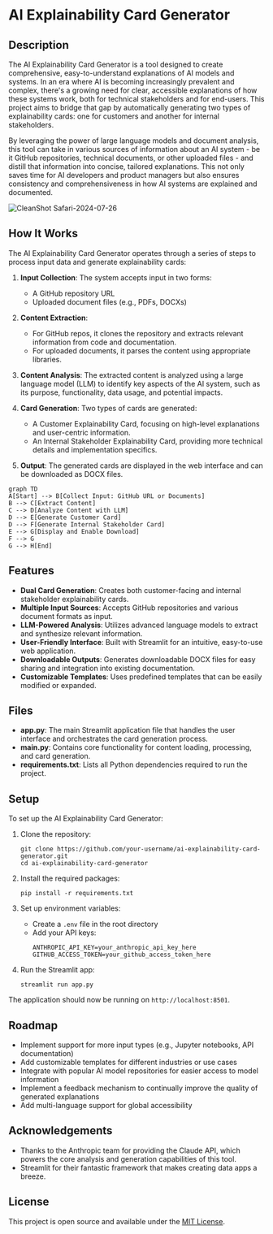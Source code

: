 # AI Explainability Card Generator

## Description

The AI Explainability Card Generator is a tool designed to create comprehensive, easy-to-understand explanations of AI models and systems. In an era where AI is becoming increasingly prevalent and complex, there's a growing need for clear, accessible explanations of how these systems work, both for technical stakeholders and for end-users. This project aims to bridge that gap by automatically generating two types of explainability cards: one for customers and another for internal stakeholders.

By leveraging the power of large language models and document analysis, this tool can take in various sources of information about an AI system - be it GitHub repositories, technical documents, or other uploaded files - and distill that information into concise, tailored explanations. This not only saves time for AI developers and product managers but also ensures consistency and comprehensiveness in how AI systems are explained and documented.

![CleanShot Safari-2024-07-26](https://github.com/user-attachments/assets/637eb3d2-81cb-4224-adfb-d8367f461ed9)

## How It Works

The AI Explainability Card Generator operates through a series of steps to process input data and generate explainability cards:

1. **Input Collection**: The system accepts input in two forms:
   - A GitHub repository URL
   - Uploaded document files (e.g., PDFs, DOCXs)

2. **Content Extraction**: 
   - For GitHub repos, it clones the repository and extracts relevant information from code and documentation.
   - For uploaded documents, it parses the content using appropriate libraries.

3. **Content Analysis**: The extracted content is analyzed using a large language model (LLM) to identify key aspects of the AI system, such as its purpose, functionality, data usage, and potential impacts.

4. **Card Generation**: Two types of cards are generated:
   - A Customer Explainability Card, focusing on high-level explanations and user-centric information.
   - An Internal Stakeholder Explainability Card, providing more technical details and implementation specifics.

5. **Output**: The generated cards are displayed in the web interface and can be downloaded as DOCX files.

```mermaid
graph TD
A[Start] --> B[Collect Input: GitHub URL or Documents]
B --> C[Extract Content]
C --> D[Analyze Content with LLM]
D --> E[Generate Customer Card]
D --> F[Generate Internal Stakeholder Card]
E --> G[Display and Enable Download]
F --> G
G --> H[End]
```

## Features

- **Dual Card Generation**: Creates both customer-facing and internal stakeholder explainability cards.
- **Multiple Input Sources**: Accepts GitHub repositories and various document formats as input.
- **LLM-Powered Analysis**: Utilizes advanced language models to extract and synthesize relevant information.
- **User-Friendly Interface**: Built with Streamlit for an intuitive, easy-to-use web application.
- **Downloadable Outputs**: Generates downloadable DOCX files for easy sharing and integration into existing documentation.
- **Customizable Templates**: Uses predefined templates that can be easily modified or expanded.

## Files

- **app.py**: The main Streamlit application file that handles the user interface and orchestrates the card generation process.
- **main.py**: Contains core functionality for content loading, processing, and card generation.
- **requirements.txt**: Lists all Python dependencies required to run the project.

## Setup

To set up the AI Explainability Card Generator:

1. Clone the repository:
   ```
   git clone https://github.com/your-username/ai-explainability-card-generator.git
   cd ai-explainability-card-generator
   ```

2. Install the required packages:
   ```
   pip install -r requirements.txt
   ```

3. Set up environment variables:
   - Create a `.env` file in the root directory
   - Add your API keys:
     ```
     ANTHROPIC_API_KEY=your_anthropic_api_key_here
     GITHUB_ACCESS_TOKEN=your_github_access_token_here
     ```

4. Run the Streamlit app:
   ```
   streamlit run app.py
   ```

The application should now be running on `http://localhost:8501`.

## Roadmap

- Implement support for more input types (e.g., Jupyter notebooks, API documentation)
- Add customizable templates for different industries or use cases
- Integrate with popular AI model repositories for easier access to model information
- Implement a feedback mechanism to continually improve the quality of generated explanations
- Add multi-language support for global accessibility

## Acknowledgements

- Thanks to the Anthropic team for providing the Claude API, which powers the core analysis and generation capabilities of this tool.
- Streamlit for their fantastic framework that makes creating data apps a breeze.

## License

This project is open source and available under the [MIT License](LICENSE).
